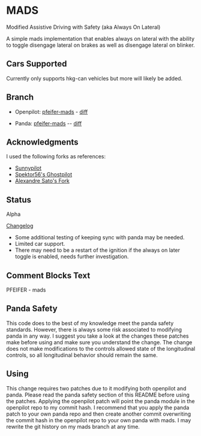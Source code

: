 # MADS
Modified Assistive Driving with Safety (aka Always On Lateral)

A simple mads implementation that enables always on lateral with the ability to
toggle disengage lateral on brakes as well as disengage lateral on blinker.

## Cars Supported
Currently only supports hkg-can vehicles but more will likely be added.

## Branch
* Openpilot: [pfeifer-mads](https://github.com/pfeiferj/openpilot/tree/pfeifer-mads)
\-
[diff](https://github.com/commaai/openpilot/compare/master...pfeiferj:openpilot:pfeifer-mads)

* Panda: [pfeifer-mads](https://github.com/pfeiferj/panda/tree/pfeifer-mads)
--
[diff](https://github.com/commaai/panda/compare/master...pfeiferj:openpilot:pfeifer-mads)

## Acknowledgments
I used the following forks as references:
* [Sunnypilot](https://github.com/sunnyhaibin/sunnypilot)
* [Spektor56's Ghostpilot](https://github.com/spektor56/ghostpilot)
* [Alexandre Sato's Fork](https://github.com/AlexandreSato/openpilot/tree/personal3)

## Status
Alpha

[Changelog](./CHANGELOG.md)

* Some additional testing of keeping sync with panda may be needed.
* Limited car support.
* There may need to be a restart of the ignition if the always on later toggle is enabled, needs further investigation.

## Comment Blocks Text
PFEIFER - mads

## Panda Safety
This code does to the best of my knowledge meet the panda safety standards.
However, there is always some risk associated to modifying panda in any way. I
suggest you take a look at the changes these patches make before using and
make sure you understand the change. The change does not make modifications
to the controls allowed state of the longitudinal controls, so all longitudinal
behavior should remain the same.

## Using
This change requires two patches due to it modifying both openpilot and panda.
Please read the panda safety section of this README before using the patches.
Applying the openpilot patch will point the panda module in the openpilot repo
to my commit hash. I recommend that you apply the panda patch to your own panda
repo and then create another commit overwriting the commit hash in the openpilot
repo to your own panda with mads. I may rewrite the git history on my mads branch
at any time.
